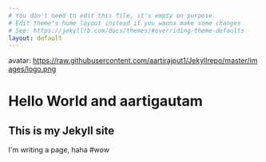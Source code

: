 ```yaml
---
# You don't need to edit this file, it's empty on purpose.
# Edit theme's home layout instead if you wanna make some changes
# See: https://jekyllrb.com/docs/themes/#overriding-theme-defaults
layout: default
---
```

avatar: https://raw.githubusercontent.com/aartirajput1/Jekyllrepo/master/images/logo.png

# Hello World and aartigautam

## This is my Jekyll site

I'm writing a page, haha #wow
